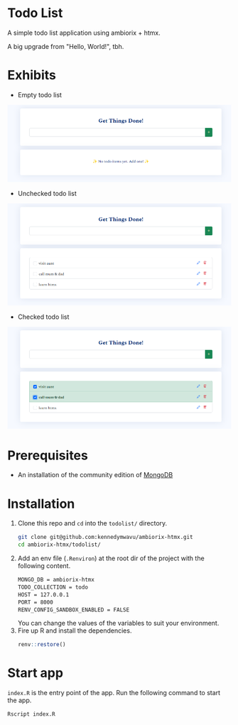 # Todo List

A simple todo list application using ambiorix + htmx.

A big upgrade from "Hello, World!", tbh.

# Exhibits

- Empty todo list

![Empty todo list](./demos/empty.png)

- Unchecked todo list

![Unchecked todo list](./demos/unchecked.png)

- Checked todo list

![Checked todo list](./demos/checked.png)

# Prerequisites

- An installation of the community edition of [MongoDB](https://www.mongodb.com/docs/manual/administration/install-community/)

# Installation

1. Clone this repo and `cd` into the `todolist/` directory.
    ```bash
    git clone git@github.com:kennedymwavu/ambiorix-htmx.git
    cd ambiorix-htmx/todolist/
    ```
1. Add an env file (`.Renviron`) at the root dir of the project with the following content.
    ```bash
    MONGO_DB = ambiorix-htmx
    TODO_COLLECTION = todo
    HOST = 127.0.0.1
    PORT = 8000
    RENV_CONFIG_SANDBOX_ENABLED = FALSE
    ```
    You can change the values of the variables to suit your environment.
1. Fire up R and install the dependencies.
    ```r
    renv::restore()
    ```

# Start app

`index.R` is the entry point of the app. Run the following command to start the app.
```bash
Rscript index.R
```
